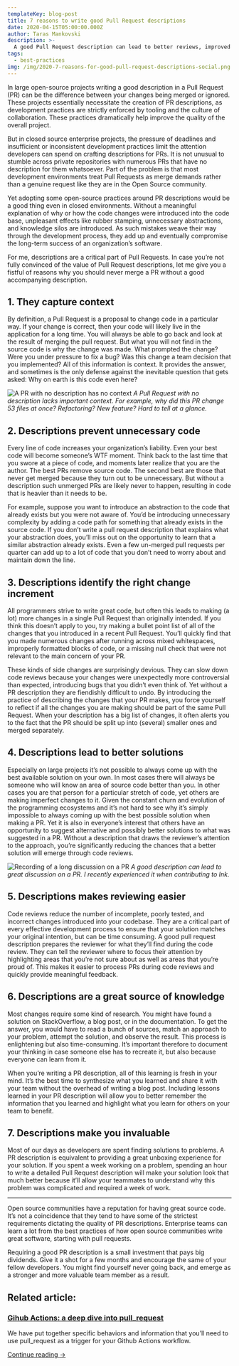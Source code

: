 ```yaml
---
templateKey: blog-post
title: 7 reasons to write good Pull Request descriptions
date: 2020-04-15T05:00:00.000Z
author: Taras Mankovski
description: >-
  A good Pull Request description can lead to better reviews, improved solutions, better documentation, and more. In this article, Taras surveys seven big wins of PR descriptions.
tags:
  - best-practices
img: /img/2020-7-reasons-for-good-pull-request-descriptions-social.png
---
```


In large open-source projects writing a good description in a Pull Request (PR) can be the difference between your changes being merged or ignored. These projects essentially necessitate the creation of PR descriptions, as development practices are strictly enforced by tooling and the culture of collaboration. These practices dramatically help improve the quality of the overall project.

But in closed source enterprise projects, the pressure of deadlines and insufficient or inconsistent development practices limit the attention developers can spend on crafting descriptions for PRs. It is not unusual to stumble across private repositories with numerous PRs that have no description for them whatsoever. Part of the problem is that most development environments treat Pull Requests as merge demands rather than a genuine request like they are in the Open Source community.

Yet adopting some open-source practices around PR descriptions would be a good thing even in closed environments. Without a meaningful explanation of why or how the code changes were introduced into the code base, unpleasant effects like rubber stamping, unnecessary abstractions, and knowledge silos are introduced. As such mistakes weave their way through the development process, they add up and eventually compromise the long-term success of an organization’s software.

For me, descriptions are a critical part of Pull Requests. In case you’re not fully convinced of the value of Pull Request descriptions, let me give you a fistful of reasons why you should never merge a PR without a good accompanying description.

## 1. They capture context

By definition, a Pull Request is a proposal to change code in a particular way. If your change is correct, then your code will likely live in the application for a long time. You will always be able to go back and look at the result of merging the pull request. But what you will not find in the source code is why the change was made. What prompted the change? Were you under pressure to fix a bug? Was this change a team decision that you implemented? All of this information is context. It provides the answer, and sometimes is the only defense against the inevitable question that gets asked: Why on earth is this code even here?

![A PR with no description has no context](/img/2020-7-reasons-for-good-pull-request-descriptions-empty-pr.png)
_A Pull Request with no description lacks important context. For example, why did this PR change 53 files at once? Refactoring? New feature? Hard to tell at a glance._

## 2. Descriptions prevent unnecessary code

Every line of code increases your organization’s liability. Even your best code will become someone’s WTF moment. Think back to the last time that you swore at a piece of code, and moments later realize that you are the author. The best PRs remove source code. The second best are those that never get merged because they turn out to be unnecessary. But without a description such unmerged PRs are likely never to happen, resulting in code that is heavier than it needs to be.

For example, suppose you want to introduce an abstraction to the code that already exists but you were not aware of. You’d be introducing unnecessary complexity by adding a code path for something that already exists in the source code. If you don’t write a pull request description that explains what your abstraction does, you’ll miss out on the opportunity to learn that a similar abstraction already exists. Even a few un-merged pull requests per quarter can add up to a lot of code that you don’t need to worry about and maintain down the line.

## 3. Descriptions identify the right change increment

All programmers strive to write great code, but often this leads to making (a lot) more changes in a single Pull Request than originally intended. If you think this doesn’t apply to you, try making a bullet point list of all of the changes that you introduced in a recent Pull Request. You’ll quickly find that you made numerous changes after running across mixed whitespaces, improperly formatted blocks of code, or a missing null check that were not relevant to the main concern of your PR.

These kinds of side changes are surprisingly devious. They can slow down code reviews because your changes were unexpectedly more controversial than expected, introducing bugs that you didn’t even think of. Yet without a PR description they are fiendishly difficult to undo. By introducing the practice of describing the changes that your PR makes, you force yourself to reflect if all the changes you are making should be part of the same Pull Request. When your description has a big list of changes, it often alerts you to the fact that the PR should be split up into (several) smaller ones and merged separately.

## 4. Descriptions lead to better solutions

Especially on large projects it’s not possible to always come up with the best available solution on your own. In most cases there will always be someone who will know an area of source code better than you. In other cases you are that person for a particular stretch of code, yet others are making imperfect changes to it. Given the constant churn and evolution of the programming ecosystems and it’s not hard to see why it’s simply impossible to always coming up with the best possible solution when making a PR. Yet it is also in everyone’s interest that others have an opportunity to suggest alternative and possibly better solutions to what was suggested in a PR. Without a description that draws the reviewer’s attention to the approach, you’re significantly reducing the chances that a better solution will emerge through code reviews.

![Recording of a long discussion on a PR](/img/2020-7-reasons-for-good-pull-request-descriptions-long-responses.png)
_A good description can lead to great discussion on a PR. I recently experienced it when contributing to Ink._

## 5. Descriptions makes reviewing easier

Code reviews reduce the number of incomplete, poorly tested, and incorrect changes introduced into your codebase. They are a critical part of every effective development process to ensure that your solution matches your original intention, but can be time consuming. A good pull request description prepares the reviewer for what they’ll find during the code review. They can tell the reviewer where to focus their attention by highlighting areas that you’re not sure about as well as areas that you’re proud of. This makes it easier to process PRs during code reviews and quickly provide meaningful feedback.

## 6. Descriptions are a great source of knowledge

Most changes require some kind of research. You might have found a solution on StackOverflow, a blog post, or in the documentation. To get the answer, you would have to read a bunch of sources, match an approach to your problem, attempt the solution, and observe the result. This process is enlightening but also time-consuming. It’s important therefore to document your thinking in case someone else has to recreate it, but also because everyone can learn from it.

When you’re writing a PR description, all of this learning is fresh in your mind. It’s the best time to synthesize what you learned and share it with your team without the overhead of writing a blog post. Including lessons learned in your PR description will allow you to better remember the information that you learned and highlight what you learn for others on your team to benefit.

## 7. Descriptions make you invaluable

Most of our days as developers are spent finding solutions to problems. A PR description is equivalent to providing a great unboxing experience for your solution. If you spent a week working on a problem, spending an hour to write a detailed Pull Request description will make your solution look that much better because it’ll allow your teammates to understand why this problem was complicated and required a week of work.

---

Open source communities have a reputation for having great source code. It’s not a coincidence that they tend to have some of the strictest requirements dictating the quality of PR descriptions. Enterprise teams can learn a lot from the best practices of how open source communities write great software, starting with pull requests.

Requiring a good PR description is a small investment that pays big dividends. Give it a shot for a few months and encourage the same of your fellow developers. You might find yourself never going back, and emerge as a stronger and more valuable team member as a result.

<aside class="posts-list-list">
  <h2>Related article:</h2>
  <div class="posts-list-entry">
    <h3 class="posts-list-title">
      <a href="/blog/2020-05-25-github-actions-pull_request/">
        Gihub Actions: a deep dive into pull_request
      </a>
    </h3>
    <p>
      We have put together specific behaviors and information that you’ll need to use pull_request as a trigger for your Github Actions workflow.
    </p>
    <a href="/blog/2020-05-25-github-actions-pull_request/" class="post-link">
      Continue reading
      <span class="post-link--arrow">→</span>
    </a>
  </div>
</aside>
